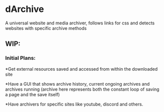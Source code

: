 # dArchive
A universal website and media archiver, follows links for css and detects websites with specific archive methods


<h2>WIP:</h2>

<h3>Initial Plans:</h3>

*Get external resources saved and accessed from within the downloaded site

*Have a GUI that shows archive history, current ongoing archives and archives running (archive here represents both the constant loop of saving a page and the save itself)

*Have archivers for specific sites like youtube, discord and others.
